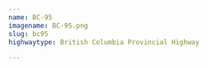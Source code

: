 ```yaml
---
name: BC-95
imagename: BC-95.png
slug: bc95
highwaytype: British Columbia Provincial Highway

---
```

